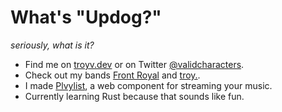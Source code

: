 # What's "Updog?"
_seriously, what is it?_

- Find me on [troyv.dev](https://www.troyv.dev) or on Twitter [@validcharacters](https://twitter.com/validcharacters).
- Check out my bands [Front Royal](https://www.frontroyalband.com) and [troy.](https://justtroy.bandcamp.com).
- I made [Plvylist](https://github.com/troyvassalotti/plvylist), a web component for streaming your music.
- Currently learning Rust because that sounds like fun.
